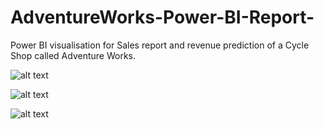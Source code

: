 # AdventureWorks-Power-BI-Report-

Power BI visualisation for Sales report and revenue prediction of a Cycle Shop called Adventure Works.

![alt text](C:\Users\Ap\OneDrive\Pictures\Screenshots\Screenshot(6))

![alt text](C:\Users\Ap\OneDrive\Pictures\Screenshots\Screenshot(7))

![alt text](C:\Users\Ap\OneDrive\Pictures\Screenshots\Screenshot(8))
